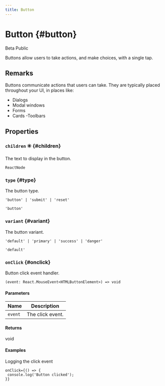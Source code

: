 ```yaml
---
title: Button
---
```



# Button  {#button}

<p><span class="badge badge--warning">Beta</span>&nbsp;<span class="badge badge--primary">Public</span>&nbsp;</p>


Buttons allow users to take actions, and make choices, with a single tap.


## Remarks


Buttons communicate actions that users can take. They are typically placed throughout your UI, in places like:
- Dialogs
- Modal windows
- Forms
- Cards
-Toolbars



## Properties


### `children` ✳️  {#children}




The text to display in the button.

```tsx title="Type"
ReactNode
```



### `type`   {#type}




The button type.

```tsx title="Type"
'button' | 'submit' | 'reset'
```

```tsx title="Default Value"
'button'

```


### `variant`   {#variant}




The button variant.

```tsx title="Type"
'default' | 'primary' | 'success' | 'danger'
```

```tsx title="Default Value"
'default'

```


### `onClick`   {#onclick}




Button click event handler.

```tsx title="Type"
(event: React.MouseEvent<HTMLButtonElement>) => void
```


#### Parameters

| Name | Description |
| ---- | ----------- |
| `event` | The click event. |

#### Returns

void


#### Examples

Logging the click event

```tsx
onClick={() => {
 console.log('Button clicked');
}}
```



